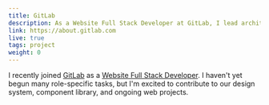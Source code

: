 ```yaml
---
title: GitLab
description: As a Website Full Stack Developer at GitLab, I lead architecture and engineering of about.gitlab.com and run the marketing website as an open source project, optimizing for maximum contributions to both code and content.
link: https://about.gitlab.com
live: true
tags: project
weight: 0
---
```


I recently joined [GitLab](https://about.gitlab.com) as a [Website Full Stack Developer](https://about.gitlab.com/job-families/marketing/marketing-full-stack-developer/). I haven't yet begun many role-specific tasks, but I'm excited to contribute to our design system, component library, and ongoing web projects. 
